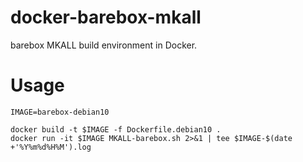 # docker-barebox-mkall

barebox MKALL build environment in Docker.

# Usage

```
IMAGE=barebox-debian10

docker build -t $IMAGE -f Dockerfile.debian10 .
docker run -it $IMAGE MKALL-barebox.sh 2>&1 | tee $IMAGE-$(date +'%Y%m%d%H%M').log
```
